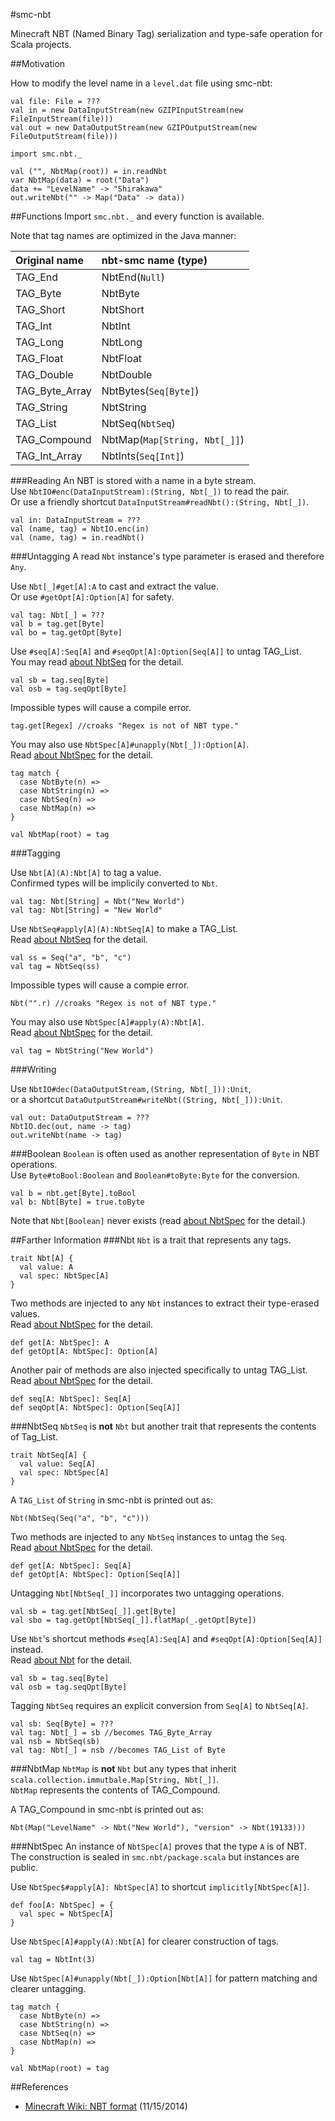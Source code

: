 #smc-nbt

Minecraft NBT (Named Binary Tag) serialization and type-safe operation for Scala projects.

##Motivation

How to modify the level name in a `level.dat` file using smc-nbt:

	val file: File = ???
	val in = new DataInputStream(new GZIPInputStream(new FileInputStream(file)))
	val out = new DataOutputStream(new GZIPOutputStream(new FileOutputStream(file)))

	import smc.nbt._

	val ("", NbtMap(root)) = in.readNbt
	var NbtMap(data) = root("Data")
	data += "LevelName" -> "Shirakawa"
	out.writeNbt("" -> Map("Data" -> data))

##Functions
Import `smc.nbt._` and every function is available.

Note that tag names are optimized in the Java manner:

|Original name |nbt-smc name (type)          |
|:-------------|:----------------------------|
|TAG_End       |NbtEnd(`Null`)               |
|TAG_Byte      |NbtByte                      |
|TAG_Short     |NbtShort                     |
|TAG_Int       |NbtInt                       |
|TAG_Long      |NbtLong                      |
|TAG_Float     |NbtFloat                     |
|TAG_Double    |NbtDouble                    |
|TAG_Byte_Array|NbtBytes(`Seq[Byte]`)        |
|TAG_String    |NbtString                    |
|TAG_List      |NbtSeq(`NbtSeq`)             |
|TAG_Compound  |NbtMap(`Map[String, Nbt[_]]`)|
|TAG_Int_Array |NbtInts(`Seq[Int]`)          |

###Reading
An NBT is stored with a name in a byte stream.<br>
Use `NbtIO#enc(DataInputStream):(String, Nbt[_])` to read the pair.<br>
Or use a friendly shortcut `DataInputStream#readNbt():(String, Nbt[_])`.

	val in: DataInputStream = ???
	val (name, tag) = NbtIO.enc(in)
	val (name, tag) = in.readNbt()

###Untagging
A read `Nbt` instance's type parameter is erased and therefore `Any`.

Use `Nbt[_]#get[A]:A` to cast and extract the value.<br>
Or use `#getOpt[A]:Option[A]` for safety.

	val tag: Nbt[_] = ???
	val b = tag.get[Byte]
	val bo = tag.getOpt[Byte]

Use `#seq[A]:Seq[A]` and `#seqOpt[A]:Option[Seq[A]]` to untag TAG_List.<br>
You may read [about NbtSeq](#seq) for the detail.

	val sb = tag.seq[Byte]
	val osb = tag.seqOpt[Byte]

Impossible types will cause a compile error.

	tag.get[Regex] //croaks "Regex is not of NBT type."

You may also use `NbtSpec[A]#unapply(Nbt[_]):Option[A]`.<br>
Read [about NbtSpec](#spec) for the detail.

	tag match {
	  case NbtByte(n) =>
	  case NbtString(n) =>
	  case NbtSeq(n) =>
	  case NbtMap(n) =>
	}

	val NbtMap(root) = tag

###Tagging

Use `Nbt[A](A):Nbt[A]` to tag a value.<br>
Confirmed types will be implicily converted to `Nbt`.

	val tag: Nbt[String] = Nbt("New World")
	val tag: Nbt[String] = "New World"

Use `NbtSeq#apply[A](A):NbtSeq[A]` to make a TAG_List.<br>
Read [about NbtSeq](#seq) for the detail.

	val ss = Seq("a", "b", "c")
	val tag = NbtSeq(ss)

Impossible types will cause a compie error.

	Nbt("".r) //croaks "Regex is not of NBT type."

You may also use `NbtSpec[A]#apply(A):Nbt[A]`.<br>
Read [about NbtSpec](#spec) for the detail.

	val tag = NbtString("New World")

###Writing

Use `NbtIO#dec(DataOutputStream,(String, Nbt[_])):Unit`,<br>
or a shortcut `DataOutputStream#writeNbt((String, Nbt[_])):Unit`.

	val out: DataOutputStream = ???
	NbtIO.dec(out, name -> tag)
	out.writeNbt(name -> tag)

###Boolean
`Boolean` is often used as another representation of `Byte` in NBT operations.<br>
Use `Byte#toBool:Boolean` and `Boolean#toByte:Byte` for the conversion.<br>

	val b = nbt.get[Byte].toBool
	val b: Nbt[Byte] = true.toByte

Note that `Nbt[Boolean]` never exists (read [about NbtSpec](#spec) for the detail.)

##Farther Information
###Nbt<a name="nbt"></a>
`Nbt` is a trait that represents any tags.

	trait Nbt[A] {
	  val value: A
	  val spec: NbtSpec[A]
	}

Two methods are injected to any `Nbt` instances to extract their type-erased values.<br>
Read [about NbtSpec](#spec) for the detail.

	def get[A: NbtSpec]: A
	def getOpt[A: NbtSpec]: Option[A]

Another pair of methods are also injected specifically to untag TAG_List.<br>
Read [about NbtSpec](#spec) for the detail.

	def seq[A: NbtSpec]: Seq[A]
	def seqOpt[A: NbtSpec]: Option[Seq[A]]

###NbtSeq<a name="seq"></a>
`NbtSeq` is **not** `Nbt` but another trait that represents the contents of Tag_List.

	trait NbtSeq[A] {
	  val value: Seq[A]
	  val spec: NbtSpec[A]
	}

A `TAG_List` of `String` in smc-nbt is printed out as:

	Nbt(NbtSeq(Seq("a", "b", "c")))

Two methods are injected to any `NbtSeq` instances to untag the `Seq`.<br>
Read [about NbtSpec](#spec) for the detail.

	def get[A: NbtSpec]: Seq[A]
	def getOpt[A: NbtSpec]: Option[Seq[A]]

Untagging `Nbt[NbtSeq[_]]` incorporates two untagging operations.

	val sb = tag.get[NbtSeq[_]].get[Byte]
	val sbo = tag.getOpt[NbtSeq[_]].flatMap(_.getOpt[Byte])

Use `Nbt`'s shortcut methods `#seq[A]:Seq[A]` and `#seqOpt[A]:Option[Seq[A]]` instead.<br>
Read [about Nbt](#nbt) for the detail.

	val sb = tag.seq[Byte]
	val osb = tag.seqOpt[Byte]

Tagging `NbtSeq` requires an explicit conversion from `Seq[A]` to `NbtSeq[A]`.

	val sb: Seq[Byte] = ???
	val tag: Nbt[_] = sb //becomes TAG_Byte_Array
	val nsb = NbtSeq(sb)
	val tag: Nbt[_] = nsb //becomes TAG_List of Byte

###NbtMap
`NbtMap` is **not** `Nbt` but any types that inherit `scala.collection.immutbale.Map[String, Nbt[_]]`.<br>
`NbtMap` represents the contents of TAG_Compound.

A TAG_Compound in smc-nbt is printed out as:

	Nbt(Map("LevelName" -> Nbt("New World"), "version" -> Nbt(19133)))

###NbtSpec<a name="spec"></a>
An instance of `NbtSpec[A]` proves that the type `A` is of NBT.<br>
The construction is sealed in `smc.nbt/package.scala` but instances are public.<br>

Use `NbtSpec$#apply[A]: NbtSpec[A]` to shortcut `implicitly[NbtSpec[A]]`.

	def foo[A: NbtSpec] = {
	  val spec = NbtSpec[A]
	}

Use `NbtSpec[A]#apply(A):Nbt[A]` for clearer construction of tags.

	val tag = NbtInt(3)

Use `NbtSpec[A]#unapply(Nbt[_]):Option[Nbt[A]]` for pattern matching and clearer untagging.

	tag match {
	  case NbtByte(n) =>
	  case NbtString(n) =>
	  case NbtSeq(n) =>
	  case NbtMap(n) =>
	}

	val NbtMap(root) = tag

##References

- [Minecraft Wiki: NBT format](http://minecraft.gamepedia.com/NBT_format) (11/15/2014)
